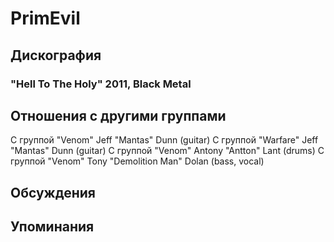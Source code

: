 # PrimEvil



## Дискография

### "Hell To The Holy" 2011, Black Metal




## Отношения с другими группами

C группой "Venom" Jeff "Mantas" Dunn (guitar)
C группой "Warfare" Jeff "Mantas" Dunn (guitar)
C группой "Venom" Antony "Antton" Lant (drums)
C группой "Venom" Tony "Demolition Man" Dolan (bass, vocal)

## Обсуждения


## Упоминания

